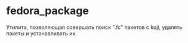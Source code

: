 # fedora_package
Утилита, позволяющая совершать поиск ".fc" пакетов с koji, удалять пакеты и устанавливать их. 
